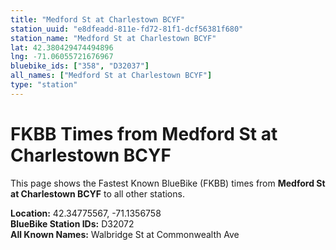 ```yaml
---
title: "Medford St at Charlestown BCYF"
station_uuid: "e8dfeadd-811e-fd72-81f1-dcf56381f680"
station_name: "Medford St at Charlestown BCYF"
lat: 42.380429474494896
lng: -71.06055721676967
bluebike_ids: ["358", "D32037"]
all_names: ["Medford St at Charlestown BCYF"]
type: "station"
---
```


# FKBB Times from Medford St at Charlestown BCYF

This page shows the Fastest Known BlueBike (FKBB) times from **Medford St at Charlestown BCYF** to all other stations.

**Location:** 42.34775567, -71.1356758  
**BlueBike Station IDs:** D32072  
**All Known Names:** Walbridge St at Commonwealth Ave

